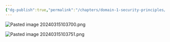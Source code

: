 ```yaml
---
{"dg-publish":true,"permalink":"/chapters/domain-1-security-principles/domain-1-security-principles/1-1-privacy/","noteIcon":""}
---
```


![Pasted image 20240315103700.png](/img/user/Pasted%20image%2020240315103700.png)

![Pasted image 20240315103751.png](/img/user/Pasted%20image%2020240315103751.png)